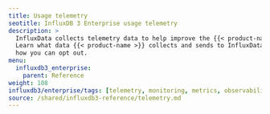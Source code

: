 ```yaml
---
title: Usage telemetry
seotitle: InfluxDB 3 Enterprise usage telemetry
description: >
  InfluxData collects telemetry data to help improve the {{< product-name >}}.
  Learn what data {{< product-name >}} collects and sends to InfluxData, how it's used, and
  how you can opt out.
menu:
  influxdb3_enterprise:
    parent: Reference
weight: 108
influxdb3/enterprise/tags: [telemetry, monitoring, metrics, observability]
source: /shared/influxdb3-reference/telemetry.md
---
```


<!--
The content of this file is located at
//SOURCE - content/shared/influxdb3-reference/telemetry.md
-->